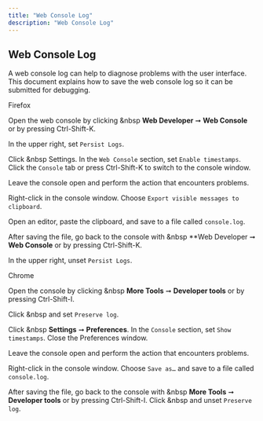 ```yaml
---
title: "Web Console Log"
description: "Web Console Log"
---
```


## Web Console Log

A web console log can help to diagnose problems with the user interface. This document explains how to save the web console log so it can be submitted for debugging.


Firefox
 

Open the web console by clicking <i class="fa fa-ellipsis-v" aria-hidden="true" title="Options"></i>&nbsp **Web Developer** ➞ **Web Console** or by pressing Ctrl-Shift-K.

In the upper right, set `Persist Logs`.

Click  <i class="fa fa-ellipsis-h" aria-hidden="true" title="Options"></i>&nbsp Settings. In the `Web Console` section, set `Enable timestamps`. Click the `Console` tab or press Ctrl-Shift-K to switch to the console window.

Leave the console open and perform the action that encounters problems.

Right-click in the console window. Choose `Export visible messages to clipboard`.

Open an editor, paste the clipboard, and save to a file called `console.log`.

After saving the file, go back to the console with <i class="fa fa-bars" aria-hidden="true" title="Menu"></i>&nbsp **Web Developer ➞ **Web Console** or by pressing Ctrl-Shift-K.

In the upper right, unset `Persist Logs`.

 

Chrome
 

Open the console by clicking  <i class="fa fa-ellipsis-v" aria-hidden="true" title="Options"></i>&nbsp  **More Tools** ➞ **Developer tools** or by pressing Ctrl-Shift-I.

Click  <i class="fa fa-cog" aria-hidden="true" title="settings"></i>&nbsp and set `Preserve log`.

Click  <i class="fa fa-ellipsis-v" aria-hidden="true" title="Options"></i>&nbsp **Settings** ➞ **Preferences**. In the `Console` section, set `Show timestamps`. Close the Preferences window.

Leave the console open and perform the action that encounters problems.

Right-click in the console window. Choose `Save as…` and save to a file called `console.log`.

After saving the file, go back to the console with <i class="fa fa-cog" aria-hidden="true" title="settings"></i>&nbsp  **More Tools** ➞ **Developer tools** or by pressing Ctrl-Shift-I. Click <i class="fa fa-cog" aria-hidden="true" title="settings"></i>&nbsp and unset `Preserve log`.
